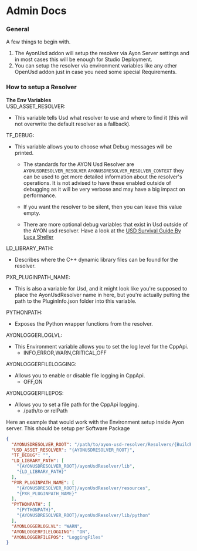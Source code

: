 # Admin Docs

### General

A few things to begin with.

1. The AyonUsd addon will setup the resolver via Ayon Server settings and in
   most cases this will be enough for Studio Deployment.
2. You can setup the resolver via environment variables like any other OpenUsd
   addon just in case you need some special Requirements.

### How to setup a Resolver

**The Env Variables**\
USD_ASSET_RESOLVER:

- This variable tells Usd what resolver to use and where to find it (this will
  not overwrite the default resolver as a fallback).

TF_DEBUG:

- This variable allows you to choose what Debug messages will be printed.

  - The standards for the AYON Usd Resolver are `AYONUSDRESOLVER_RESOLVER`
    `AYONUSDRESOLVER_RESOLVER_CONTEXT` they can be used to get more detailed
    information about the resolver's operations. It is not advised to have these enabled
    outside of debugging as it will be very verbose and may have a big impact 
    on performance.

  - If you want the resolver to be silent, then you can leave this value empty.
  - There are more optional debug variables that exist in Usd outside of the
    AYON usd resolver. Have a look at the
    [USD Survival Guide By Luca Sheller](https://lucascheller.github.io/VFX-UsdSurvivalGuide/core/profiling/debug.html?highlight=tf%20debug#overview)

LD_LIBRARY_PATH:

- Describes where the C++ dynamic library files can be found for the resolver.

PXR_PLUGINPATH_NAME:

- This is also a variable for Usd, and it might look like you're supposed to
  place the AyonUsdResolver name in here, but you're actually putting the path
  to the PluginInfo.json folder into this variable.

PYTHONPATH:

- Exposes the Python wrapper functions from the resolver.

AYONLOGGERLOGLVL:

- This Environment variable allows you to set the log level for the CppApi.
  - INFO,ERROR,WARN,CRITICAL,OFF

AYONLOGGERFILELOGGING:

- Allows you to enable or disable file logging in CppApi.
  - OFF,ON

AYONLOGGERFILEPOS:

- Allows you to set a file path for the CppApi logging.
  - /path/to or relPath

Here an example that would work with the Environment setup inside Ayon server.
This should be setup per Software Package

```json
{
  "AYONUSDRESOLVER_ROOT": "/path/to/ayon-usd-resolver/Resolvers/{BuildPlugin path + name}",
  "USD_ASSET_RESOLVER": "{AYONUSDRESOLVER_ROOT}",
  "TF_DEBUG": "",
  "LD_LIBRARY_PATH": [
    "{AYONUSDRESOLVER_ROOT}/ayonUsdResolver/lib",
    "{LD_LIBRARY_PATH}"
  ],
  "PXR_PLUGINPATH_NAME": [
    "{AYONUSDRESOLVER_ROOT}/ayonUsdResolver/resources",
    "{PXR_PLUGINPATH_NAME}"
  ],
  "PYTHONPATH": [
    "{PYTHONPATH}",
    "{AYONUSDRESOLVER_ROOT}/ayonUsdResolver/lib/python"
  ],
  "AYONLOGGERLOGLVL": "WARN",
  "AYONLOGGERFILELOGGING": "ON",
  "AYONLOGGERFILEPOS": "LoggingFiles"
}
```
